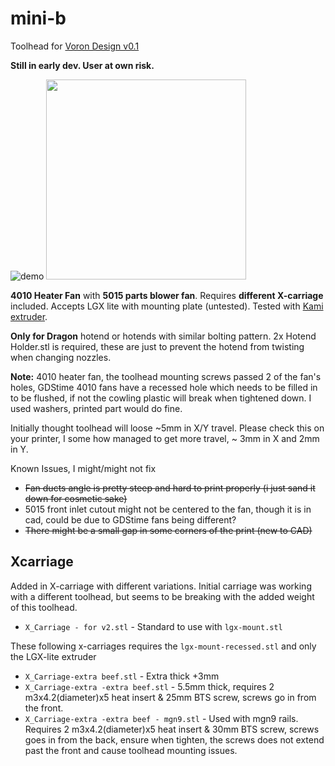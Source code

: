 # mini-b
Toolhead for [Voron Design v0.1](https://vorondesign.com/voron0.1)

**Still in early dev. User at own risk.**

![demo](https://user-images.githubusercontent.com/11328522/154850398-ead0e8c0-f2e9-40af-bacc-247a68ce8bda.gif)
<img src="https://user-images.githubusercontent.com/11328522/154849858-c1b2f472-fc35-4eb4-90dc-ad13413cff0b.png" height=320>


**4010 Heater Fan** with **5015 parts blower fan**. Requires **different X-carriage** included. Accepts LGX lite with mounting plate (untested). Tested with [Kami extruder](https://github.com/intositeme/kami-mini).

**Only for Dragon** hotend or hotends with similar bolting pattern. 2x Hotend Holder.stl is required, these are just to prevent the hotend from twisting when changing nozzles. 

**Note:** 4010 heater fan, the toolhead mounting screws passed 2 of the fan's holes, GDStime 4010 fans have a recessed hole which needs to be filled in to be flushed, if not the cowling plastic will break when tightened down. I used washers, printed part would do fine.

Initially thought toolhead will loose ~5mm in X/Y travel. Please check this on your printer, I some how managed to get more travel, ~ 3mm in X and 2mm in Y.

Known Issues, I might/might not fix
- ~~Fan ducts angle is pretty steep and hard to print properly (i just sand it down for cosmetic sake)~~
- 5015 front inlet cutout might not be centered to the fan, though it is in cad, could be due to GDStime fans being different?
- ~~There might be a small gap in some corners of the print (new to CAD)~~


## Xcarriage

Added in X-carriage with different variations. Initial carriage was working with a different toolhead, but seems to be breaking with the added weight of this toolhead. 
- `X_Carriage - for v2.stl` - Standard to use with `lgx-mount.stl`

These following x-carriages requires the `lgx-mount-recessed.stl` and only the LGX-lite extruder
- `X_Carriage-extra beef.stl` - Extra thick +3mm 
- `X_Carriage-extra -extra beef.stl` - 5.5mm thick, requires 2 m3x4.2(diameter)x5 heat insert & 25mm BTS screw, screws go in from the front.
- `X_Carriage-extra -extra beef - mgn9.stl` - Used with mgn9 rails. Requires 2 m3x4.2(diameter)x5 heat insert & 30mm BTS screw, screws goes in from the back, ensure when tighten, the screws does not extend past the front and cause toolhead mounting issues.
